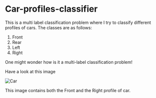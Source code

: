 # Car-profiles-classifier
This is a multi label classification problem where I try to classify different profiles of cars. 
The classes are as follows:
1. Front
2. Rear
3. Left
4. Right

One might wonder how is it a multi-label classification problem!

Have a look at this image

![Car](https://images.unsplash.com/photo-1542362567-b07e54358753?ixlib=rb-1.2.1&ixid=eyJhcHBfaWQiOjEyMDd9&w=1000&q=80)

This image contains both the Front and the Right profile of car.
